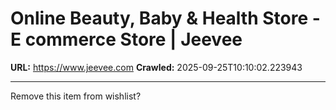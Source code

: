# Online Beauty, Baby & Health Store - E commerce Store | Jeevee

**URL:** https://www.jeevee.com
**Crawled:** 2025-09-25T10:10:02.223943

---

Remove this item from wishlist?